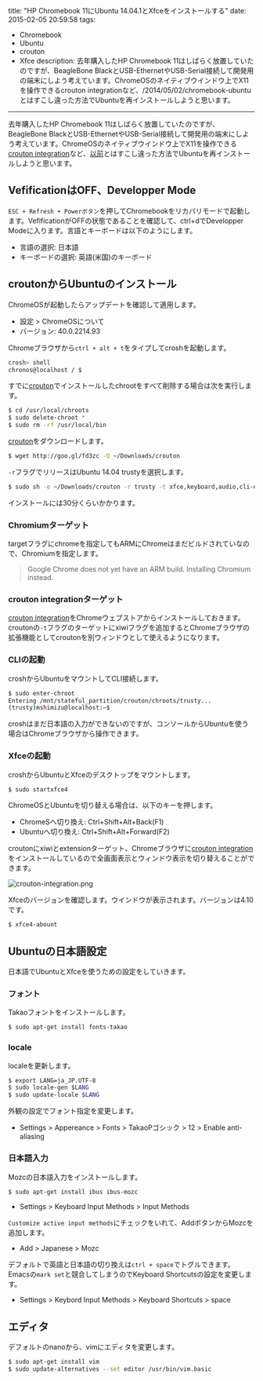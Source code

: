 title: "HP Chromebook 11にUbuntu 14.04.1とXfceをインストールする"
date: 2015-02-05 20:59:58
tags:
 - Chromebook
 - Ubuntu
 - crouton
 - Xfce
description: 去年購入したHP Chromebook 11はしばらく放置していたのですが、BeagleBone BlackとUSB-EthernetやUSB-Serial接続して開発用の端末にしよう考えています。ChromeOSのネイティブウインドウ上でX11を操作できるcrouton integrationなど、/2014/05/02/chromebook-ubuntuとはすこし違った方法でUbuntuを再インストールしようと思います。
---

去年購入したHP Chromebook 11はしばらく放置していたのですが、BeagleBone BlackとUSB-EthernetやUSB-Serial接続して開発用の端末にしよう考えています。ChromeOSのネイティブウインドウ上でX11を操作できる[crouton integration](https://chrome.google.com/webstore/detail/crouton-integration/gcpneefbbnfalgjniomfjknbcgkbijom)など、[以前](/2014/05/02/chromebook-ubuntu/)とはすこし違った方法でUbuntuを再インストールしようと思います。

<!-- more -->

## VefificationはOFF、Developper Mode

`ESC + Refresh + Powerボタン`を押してChromebookをリカバリモードで起動します。VefificationがOFFの状態であることを確認して、ctrl+dでDevelopper Modeに入ります。言語とキーボードは以下のようにします。

* 言語の選択: 日本語
* キーボードの選択: 英語(米国)のキーボード


## croutonからUbuntuのインストール

ChromeOSが起動したらアップデートを確認して適用します。

* 設定 > ChromeOSについて
* バージョン: 40.0.2214.93

Chromeブラウザから`ctrl + alt + t`をタイプしてcroshを起動します。

``` bash
crosh> shell
chronos@localhost / $ 
```

すでに[crouton](https://github.com/dnschneid/crouton)でインストールしたchrootをすべて削除する場合は次を実行します。

``` bash
$ cd /usr/local/chroots
$ sudo delete-chroot * 
$ sudo rm -rf /usr/local/bin
```

[crouton](https://github.com/dnschneid/crouton)をダウンロードします。

``` bash
$ wget http://goo.gl/fd3zc -O ~/Downloads/crouton
```

`-r`フラグでリリースはUbuntu 14.04 trustyを選択します。

``` bash
$ sudo sh -e ~/Downloads/crouton -r trusty -t xfce,keyboard,audio,cli-extra,extension,xiwi,chromium
```

インストールには30分くらいかかります。

### Chromiumターゲット

targetフラグにchromeを指定してもARMにChromeはまだビルドされていなので、Chromiumを指定します。

> Google Chrome does not yet have an ARM build. Installing Chromium instead.


### crouton integrationターゲット

[crouton integration](https://chrome.google.com/webstore/detail/crouton-integration/gcpneefbbnfalgjniomfjknbcgkbijom)をChromeウェブストアからインストールしておきます。croutonの`-t`フラグのターゲットにxiwiフラグを追加するとChromeブラウザの拡張機能としてcroutonを別ウィンドウとして使えるようになります。


### CLIの起動

croshからUbuntuをマウントしてCLI接続します。

``` bash
$ sudo enter-chroot
Entering /mnt/stateful_partition/crouton/chroots/trusty...
(trusty)mshimizu@localhost:~$
```

croshはまだ日本語の入力ができないのですが、コンソールからUbuntuを使う場合はChromeブラウザから操作できます。

### Xfceの起動

croshからUbuntuとXfceのデスクトップをマウントします。

``` bash
$ sudo startxfce4
```

ChromeOSとUbuntuを切り替える場合は、以下のキーを押します。

* ChromeSへ切り換え: Ctrl+Shift+Alt+Back(F1)
* Ubuntuへ切り換え: Ctrl+Shift+Alt+Forward(F2)

croutonにxiwiとextensionターゲット、Chromeブラウザに[crouton integration](https://chrome.google.com/webstore/detail/crouton-integration/gcpneefbbnfalgjniomfjknbcgkbijom)をインストールしているので全画面表示とウィンドウ表示を切り替えることができます。

![crouton-integration.png](/2015/02/05/chromebook-ubuntu-trusty-extension/crouton-integration.png)

Xfceのバージョンを確認します。ウインドウが表示されます。バージョンは4.10です。

``` bash
$ xfce4-abount
```

## Ubuntuの日本語設定

日本語でUbuntuとXfceを使うための設定をしていきます。

### フォント

Takaoフォントをインストールします。

``` bash
$ sudo apt-get install fonts-takao
```

### locale

localeを更新します。

``` bash
$ export LANG=ja_JP.UTF-8
$ sudo locale-gen $LANG
$ sudo update-locale $LANG
```

外観の設定でフォント指定を変更します。

* Settings > Appereance > Fonts > TakaoPゴシック > 12 > Enable anti-aliasing

### 日本語入力

Mozcの日本語入力をインストールします。

``` bash
$ sudo apt-get install ibus ibus-mozc
```

* Settings > Keyboard Input Methods > Input Methods 

`Customize active input methods`にチェックをいれて、AddボタンからMozcを追加します。

* Add > Japanese > Mozc

デフォルトで英語と日本語の切り換えは`ctrl + space`でトグルできます。Emacsの`mark set`と競合してしまうのでKeyboard Shortcutsの設定を変更します。

* Settings > Keybord Input Methods > Keyboard Shortcuts > <Control><Alt>space

## エディタ

デフォルトのnanoから、vimにエディタを変更します。

``` bash
$ sudo apt-get install vim
$ sudo update-alternatives --set editor /usr/bin/vim.basic
```

